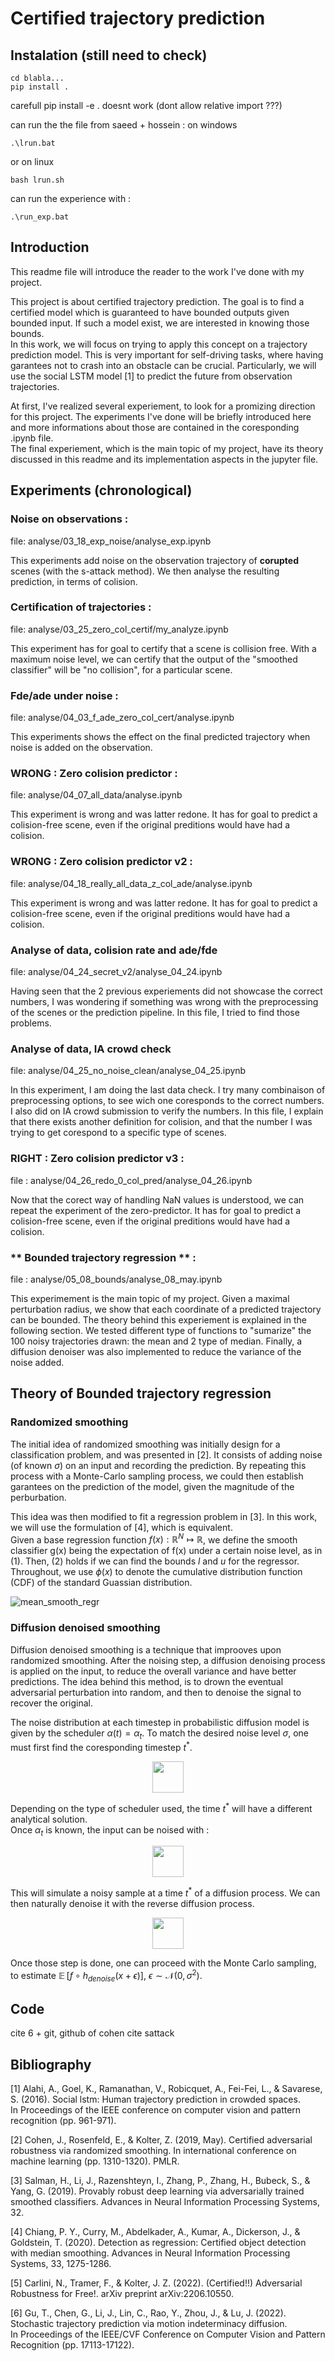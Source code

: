 # Certified trajectory prediction

## Instalation (still need to check)

```
cd blabla...
pip install .
```
carefull pip install -e . doesnt work (dont allow relative import ???)

can run the the file from saeed + hossein : 
on windows
```
.\lrun.bat 
```
or on linux
```
bash lrun.sh
```

can run the experience with :
```
.\run_exp.bat
```

## Introduction 

This readme file will introduce the reader to the work I've done with my project. 

This project is about certified trajectory prediction. The goal is to find a certified model which is guaranteed to have bounded outputs given bounded input. If such a model exist, we are interested in knowing those bounds. <br>
In this work, we will focus on trying to apply this concept on a trajectory prediction model. This is very important for self-driving tasks, where having garantees not to crash into an obstacle can be crucial. Particularly, we will use the social LSTM model [1] to predict the future from observation trajectories.

At first, I've realized several experiement, to look for a promizing direction for this project. The experiments I've done will be briefly introduced here and more informations about those are contained in the coresponding .ipynb file. <br>
The final experiement, which is the main topic of my project, have its theory discussed in this readme and its implementation aspects in the jupyter file.

## Experiments (chronological)

### **Noise on observations** :

file: analyse/03_18_exp_noise/analyse_exp.ipynb

This experiments add noise on the observation trajectory of **corupted** scenes (with the s-attack method). We then analyse the resulting prediction, in terms of colision.

### **Certification of trajectories** :

file: analyse/03_25_zero_col_certif/my_analyze.ipynb

This experiment has for goal to certify that a scene is collision free. With a maximum noise level, we can certify that the output of the "smoothed classifier" will be "no collision", for a particular scene.

### **Fde/ade under noise** :

file: analyse/04_03_f_ade_zero_col_cert/analyse.ipynb

This experiments shows the effect on the final predicted trajectory when noise is added on the observation.

### **WRONG : Zero colision predictor** :

file: analyse/04_07_all_data/analyse.ipynb

This experiment is wrong and was latter redone. It has for goal to predict a colision-free scene, even if the original preditions would have had a colision.


### **WRONG : Zero colision predictor v2** :

file: analyse/04_18_really_all_data_z_col_ade/analyse.ipynb

This experiment is wrong and was latter redone. It has for goal to predict a colision-free scene, even if the original preditions would have had a colision.

### **Analyse of data, colision rate and ade/fde**

file: analyse/04_24_secret_v2/analyse_04_24.ipynb

Having seen that the 2 previous experiements did not showcase the correct numbers, I was wondering if something was wrong with the preprocessing of the scenes or the prediction pipeline. In this file, I tried to find those problems.

### **Analyse of data, IA crowd check**

file: analyse/04_25_no_noise_clean/analyse_04_25.ipynb

In this experiment, I am doing the last data check. I try many combinaison of preprocessing options, to see wich one coresponds to the correct numbers. I also did on IA crowd submission to verify the numbers. In this file, I explain that there exists another definition for colision, and that the number I was trying to get corespond to a specific type of scenes.

### **RIGHT : Zero colision predictor v3** :

file : analyse/04_26_redo_0_col_pred/analyse_04_26.ipynb

Now that the corect way of handling NaN values is understood, we can repeat the experiment of the zero-predictor. It has for goal to predict a colision-free scene, even if the original preditions would have had a colision.

### ** Bounded trajectory regression ** :

file : analyse/05_08_bounds/analyse_08_may.ipynb

This experimement is the main topic of my project. Given a maximal perturbation radius, we show that each coordinate of a predicted trajectory can be bounded. The theory behind this experiement is explained in the following section. 
We tested different type of functions to "sumarize" the 100 noisy trajectories drawn: the mean and 2 type of median. Finally, a diffusion denoiser was also implemented to reduce the variance of the noise added.

## Theory of **Bounded trajectory regression**

### Randomized smoothing 

The initial idea of randomized smoothing was initially design for a classification problem, and was presented in [2]. It consists of adding noise (of known $\sigma$) on an input and recording the prediction. By repeating this process with a Monte-Carlo sampling process, we could then establish garantees on the prediction of the model, given the magnitude of the perburbation.

This idea was then modified to fit a regression problem in [3]. In this work, we will use the formulation of [4], which is equivalent.<br> 
Given a base regression function $f(x): \mathbb{R}^N \mapsto \mathbb{R}$, we define the smooth classifier g(x) being the expectation of f(x) under a certain noise level, as in (1). Then, (2) holds if we can find the bounds $l$ and $u$ for the regressor. Throughout, we use $\phi(x)$  to denote the
cumulative distribution function (CDF) of the standard Guassian distribution.

![mean_smooth_regr](./figures_readme/mean_smoothing_formulla.png)

### Diffusion denoised smoothing

Diffusion denoised smoothing is a technique that improoves upon randomized smoothing. After the noising step, a diffusion denoising process is applied on the input, to reduce the overall variance and have better predictions. The idea behind this method, is to drown the eventual adversarial perturbation into random, and then to denoise the signal to recover the original.

The noise distribution at each timestep in probabilistic diffusion model is given by the scheduler $\alpha(t) = \alpha_t$. To match the desired noise level $\sigma$, one must first find the coresponding timestep $t^*$.

<p align="center">
    <img src="./figures_readme/coresp_sig_alpha.png"  height="50">
</p>

Depending on the type of scheduler used, the time $t^*$ will have a different analytical solution.<br>
Once $\alpha_t$ is known, the input can be noised with :

<p align="center">
    <img src="./figures_readme/noise_diff.png"  height="50">
</p>

This will simulate a noisy sample at a time $t^*$ of a diffusion process. We can then naturally denoise it with the reverse diffusion process.

<p align="center">
    <img src="./figures_readme/denoise_diff.png"  height="50">
</p>

Once those step is done, one can proceed with the Monte Carlo sampling, to estimate $\mathop{\mathbb{E}}[f\circ h_{denoise}(x+\epsilon)],~ \epsilon \sim \mathcal{N}(0,\,\sigma^{2})$.





## Code 

cite 6 + git, github of cohen
cite sattack





<!-- <p align="center">
    <img src="./figures_readme/denoising_scene_20.gif"  width="600">
</p> -->


## Bibliography

[1] Alahi, A., Goel, K., Ramanathan, V., Robicquet, A., Fei-Fei, L., & Savarese, S. (2016). Social lstm: Human trajectory prediction in crowded spaces. In Proceedings of the IEEE conference on computer vision and pattern recognition (pp. 961-971).

[2] Cohen, J., Rosenfeld, E., & Kolter, Z. (2019, May). Certified adversarial robustness via randomized smoothing. In international conference on machine learning (pp. 1310-1320). PMLR.

[3] Salman, H., Li, J., Razenshteyn, I., Zhang, P., Zhang, H., Bubeck, S., & Yang, G. (2019). Provably robust deep learning via adversarially trained smoothed classifiers. Advances in Neural Information Processing Systems, 32.

[4] Chiang, P. Y., Curry, M., Abdelkader, A., Kumar, A., Dickerson, J., & Goldstein, T. (2020). Detection as regression: Certified object detection with median smoothing. Advances in Neural Information Processing Systems, 33, 1275-1286.

[5] Carlini, N., Tramer, F., & Kolter, J. Z. (2022). (Certified!!) Adversarial Robustness for Free!. arXiv preprint arXiv:2206.10550.

[6] Gu, T., Chen, G., Li, J., Lin, C., Rao, Y., Zhou, J., & Lu, J. (2022). Stochastic trajectory prediction via motion indeterminacy
 diffusion. In Proceedings of the IEEE/CVF Conference on Computer Vision and Pattern Recognition (pp. 17113-17122).





